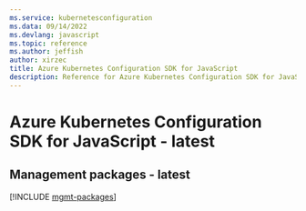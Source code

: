 ```yaml
---
ms.service: kubernetesconfiguration
ms.data: 09/14/2022
ms.devlang: javascript
ms.topic: reference
ms.author: jeffish
author: xirzec
title: Azure Kubernetes Configuration SDK for JavaScript
description: Reference for Azure Kubernetes Configuration SDK for JavaScript
---
```

# Azure Kubernetes Configuration SDK for JavaScript - latest

## Management packages - latest
[!INCLUDE [mgmt-packages](kubernetes-configuration-mgmt-index.md)]